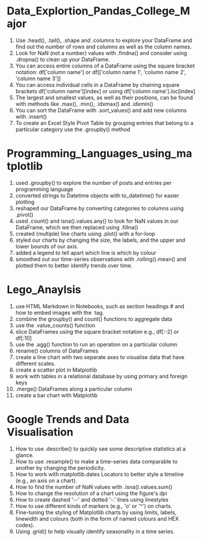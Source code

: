 # Data_Explortion_Pandas_College_Major

1. Use .head(), .tail(), .shape and .columns to explore your DataFrame and find out the number of rows and columns as well as the column names.
2. Look for NaN (not a number) values with .findna() and consider using .dropna() to clean up your DataFrame.
3. You can access entire columns of a DataFrame using the square bracket notation: df['column name'] or df[['column name 1', 'column name 2', 'column name 3']]
4. You can access individual cells in a DataFrame by chaining square brackets df['column name'][index] or using df['column name'].loc[index]
5. The largest and smallest values, as well as their positions, can be found with methods like .max(), .min(), .idxmax() and .idxmin()
6. You can sort the DataFrame with .sort_values() and add new columns with .insert()
7. To create an Excel Style Pivot Table by grouping entries that belong to a particular category use the .groupby() method

 
# Programming_Languages_using_matplotlib

1. used .groupby() to explore the number of posts and entries per programming language
2. converted strings to Datetime objects with to_datetime() for easier plotting
3. reshaped our DataFrame by converting categories to columns using .pivot()
4. used .count() and isna().values.any() to look for NaN values in our DataFrame, which we then replaced using .fillna()
5. created (multiple) line charts using .plot() with a for-loop
6. styled our charts by changing the size, the labels, and the upper and lower bounds of our axis.
7. added a legend to tell apart which line is which by colour
8. smoothed out our time-series observations with .rolling().mean() and plotted them to better identify trends over time.

# Lego_Anaylsis
1. use HTML Markdown in Notebooks, such as section headings # and how to embed images with the <img> tag.
2. combine the groupby() and count() functions to aggregate data
3. use the .value_counts() function
4. slice DataFrames using the square bracket notation e.g., df[:-2] or df[:10]
5. use the .agg() function to run an operation on a particular column
6. rename() columns of DataFrames
7. create a line chart with two separate axes to visualise data that have different scales.
8. create a scatter plot in Matplotlib
9. work with tables in a relational database by using primary and foreign keys
10. .merge() DataFrames along a particular column
11. create a bar chart with Matplotlib

# Google Trends and Data Visualisation
1. How to use .describe() to quickly see some descriptive statistics at a glance.
2. How to use .resample() to make a time-series data comparable to another by changing the periodicity.
3. How to work with matplotlib.dates Locators to better style a timeline (e.g., an axis on a chart).
4. How to find the number of NaN values with .isna().values.sum()
5. How to change the resolution of a chart using the figure's dpi
6. How to create dashed '--' and dotted '-.' lines using linestyles
7. How to use different kinds of markers (e.g., 'o' or '^') on charts.
8. Fine-tuning the styling of Matplotlib charts by using limits, labels, linewidth and colours (both in the form of named colours and HEX codes).
9. Using .grid() to help visually identify seasonality in a time series.
